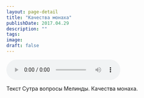 ```yaml
---
layout: page-detail
title: "Качества монаха"
publishDate: 2017.04.29
description: ""
tags:
image:
draft: false
---
```


<audio title="2017.04.29 - Качества монаха.mp3" src="https://filer-api.advayta.org/v1.0/public/files/75816" controls=""></audio>

 Текст Сутра вопросы Мелинды. Качества монаха. 

  
